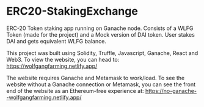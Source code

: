 # ERC20-StakingExchange
ERC-20 Token staking app running on Ganache node. Consists of a WLFG Token (made for the project) and a Mock version of DAI token. User stakes DAI and gets equivalent WLFG balance.

This project was built using Solidity, Truffle, Javascript, Ganache, React and Web3. 
To view the website, you can head to: https://wolfgangfarming.netlify.app/

The website requires Ganache and Metamask to work/load. To see the website without a Ganache connection or Metamask, you can see the front end of the website as an Ethereum-free experience at: https://no-ganache--wolfgangfarming.netlify.app/
